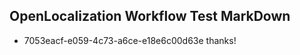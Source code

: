 ## OpenLocalization Workflow Test MarkDown
* 7053eacf-e059-4c73-a6ce-e18e6c00d63e thanks!

<!--HONumber=Aug16_HO4-->


